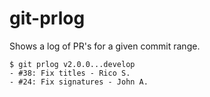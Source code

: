 # git-prlog

Shows a log of PR's for a given commit range.

    $ git prlog v2.0.0...develop
    - #38: Fix titles - Rico S.
    - #24: Fix signatures - John A.


